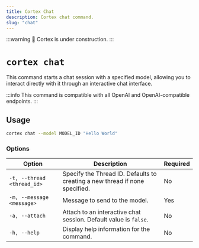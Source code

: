 ```yaml
---
title: Cortex Chat
description: Cortex chat command.
slug: "chat"
---
```


:::warning
🚧 Cortex is under construction.
:::

# `cortex chat`

This command starts a chat session with a specified model, allowing you to interact directly with it through an interactive chat interface.

:::info
This command is compatible with all OpenAI and OpenAI-compatible endpoints.
:::

## Usage

```bash
cortex chat --model MODEL_ID "Hello World"
```

### Options

| Option                      | Description                                                                                         | Required |
|-----------------------------|-----------------------------------------------------------------------------------------------------|-------------------|
| `-t, --thread <thread_id>`  | Specify the Thread ID. Defaults to creating a new thread if none specified.                         | No          |
| `-m, --message <message>`   | Message to send to the model.          | Yes          |
| `-a, --attach`              | Attach to an interactive chat session. Default value is `false`.                                    | No          |
| `-h, --help`                | Display help information for the command.                                                            | No          |

